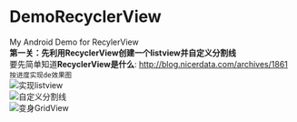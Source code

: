 # DemoRecyclerView
My Android Demo for RecylerView
<br />**第一关：先利用RecyclerView创建一个listview并自定义分割线**
<br />要先简单知道**RecyclerView是什么**:  http://blog.nicerdata.com/archives/1861
<br />`按进度实现de效果图`<br />
![实现listview](http://ww1.sinaimg.cn/mw690/a53846c3gw1et6dgsgecug20a50h9q53.gif)<br />
![自定义分割线](http://ww1.sinaimg.cn/mw690/a53846c3gw1et9nh8vvicg20a50h977w.gif)
<br />![变身GridView](http://ww3.sinaimg.cn/mw690/a53846c3gw1et9pnuah7eg20ad0htjwq.gif)
